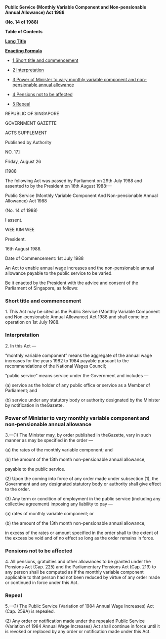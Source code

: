 **Public Service (Monthly Variable Component and Non-pensionable Annual Allowance) Act 1988**

**(No. 14 of 1988)**

**Table of Contents**

[**Long Title**](#Public-Service-Monthly-Variable-Component-and-Non-pensionable-Annual-Allowance-Act)

[**Enacting Formula**](#Enacting-Formula)

- [1 Short title and commencement](#Short-title-and-commencement)

- [2 Interpretation](#Interpretation)

- [3 Power of Minister to vary monthly variable component and non-pensionable annual allowance](#Power-of-Minister-to-vary-monthly-variable-component-and-non-pensionable-annual-allowance)

- [4 Pensions not to be affected](#Pensions-not-to-be-affected)

- [5 Repeal](#Repeal)

REPUBLIC OF SINGAPORE

GOVERNMENT GAZETTE

ACTS SUPPLEMENT

Published by Authority

NO. 17]

Friday, August 26

[1988

The following Act was passed by Parliament on 29th July 1988 and assented to by the President on 16th August 1988:—

Public Service (Monthly Variable Component And Non-pensionable Annual Allowance) Act 1988

(No. 14 of 1988)

I assent.

WEE KIM WEE

President.

16th August 1988.

Date of Commencement: 1st July 1988

An Act to enable annual wage increases and the non-pensionable annual allowance payable to the public service to be varied.

Be it enacted by the President with the advice and consent of the Parliament of Singapore, as follows:

### Short title and commencement

1\. This Act may be cited as the Public Service (Monthly Variable Component and Non-pensionable Annual Allowance) Act 1988 and shall come into operation on 1st July 1988.

### Interpretation

2\. In this Act —

“monthly variable component” means the aggregate of the annual wage increases for the years 1982 to 1984 payable pursuant to the recommendations of the National Wages Council;

“public service” means service under the Government and includes —

(a) service as the holder of any public office or service as a Member of Parliament; and

(b) service under any statutory body or authority designated by the Minister by notification in theGazette.

### Power of Minister to vary monthly variable component and non-pensionable annual allowance

3\.—(1) The Minister may, by order published in theGazette, vary in such manner as may be specified in the order —

(a) the rates of the monthly variable component; and

(b) the amount of the 13th month non-pensionable annual allowance,

payable to the public service.

(2) Upon the coming into force of any order made under subsection (1), the Government and any designated statutory body or authority shall give effect to the order.

(3) Any term or condition of employment in the public service (including any collective agreement) imposing any liability to pay —

(a) rates of monthly variable component; or

(b) the amount of the 13th month non-pensionable annual allowance,

in excess of the rates or amount specified in the order shall to the extent of the excess be void and of no effect so long as the order remains in force.

### Pensions not to be affected

4\. All pensions, gratuities and other allowances to be granted under the Pensions Act (Cap. 225) and the Parliamentary Pensions Act (Cap. 219) to any person shall be computed as if the monthly variable component applicable to that person had not been reduced by virtue of any order made or continued in force under this Act.

### Repeal

5\.—(1) The Public Service (Variation of 1984 Annual Wage Increases) Act (Cap. 259A) is repealed.

(2) Any order or notification made under the repealed Public Service (Variation of 1984 Annual Wage Increases) Act shall continue in force until it is revoked or replaced by any order or notification made under this Act.


